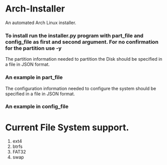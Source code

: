 # Arch-Installer

An automated Arch Linux installer.

### To install run the installer.py program with part_file and config_file as first and second argument. For no confirmation for the partition use -y

The partition information needed to partition the Disk should be specified in a file in JSON format.
 ### An example in part_file
 The configuration information needed to configure the system should be specified in a file in JSON format.
 ### An example in config_file

# Current File System support.
1. ext4
2. btrfs
3. FAT32
4. swap
